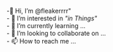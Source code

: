 <!DOCTYPE html>
<p>
  -👋 Hi, I’m @fleakerrrr"<br>
  - 👀 I’m interested in <em>"in Things"</em>
  <br>
- 🌱 I’m currently learning ...<br>
- 💞️ I’m looking to collaborate on ...<br>
- 📫 How to reach me ...<br>
</p>
  <!---
fleakerrrr/fleakerrrr is a ✨ special ✨ repository because its `README.md` (this file) appears on your GitHub profile.
You can click the Preview link to take a look at your changes.
--->
<br>
</p>
</html>
